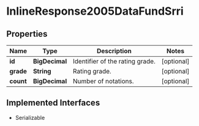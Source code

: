 

# InlineResponse2005DataFundSrri


## Properties

Name | Type | Description | Notes
------------ | ------------- | ------------- | -------------
**id** | **BigDecimal** | Identifier of the rating grade. |  [optional]
**grade** | **String** | Rating grade. |  [optional]
**count** | **BigDecimal** | Number of notations. |  [optional]


## Implemented Interfaces

* Serializable


